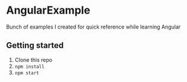 # AngularExample

Bunch of examples I created for quick reference while learning Angular

## Getting started
1. Clone this repo
2. `npm install`
3. `npm start`
